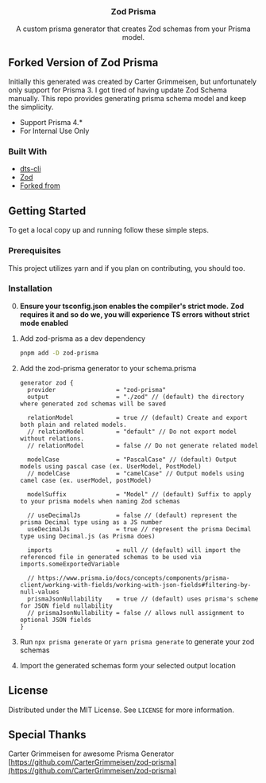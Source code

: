 <!-- PROJECT LOGO -->
<br />
<p align="center">
  <h3 align="center">Zod Prisma</h3>
  <p align="center">
    A custom prisma generator that creates Zod schemas from your Prisma model.
  </p>
</p>

<!-- ABOUT THE PROJECT -->

## Forked Version of Zod Prisma
Initially this generated was created by Carter Grimmeisen, but unfortunately only support for Prisma 3. I got tired of having update Zod Schema manually. This repo provides generating prisma schema model and keep the simplicity.

- Support Prisma 4.*
- For Internal Use Only

<!-- [![Product Name Screen Shot][product-screenshot]](https://example.com) -->

### Built With

-   [dts-cli](https://github.com/weiran-zsd/dts-cli)
-   [Zod](https://github.com/colinhacks/zod)
-   [Forked from](https://github.com/CarterGrimmeisen/zod-prisma)

<!-- GETTING STARTED -->

## Getting Started

To get a local copy up and running follow these simple steps.

### Prerequisites

This project utilizes yarn and if you plan on contributing, you should too.

### Installation

0.  **Ensure your tsconfig.json enables the compiler's strict mode.**
    **Zod requires it and so do we, you will experience TS errors without strict mode enabled**

1.  Add zod-prisma as a dev dependency

    ```sh
    pnpm add -D zod-prisma
    ```

2.  Add the zod-prisma generator to your schema.prisma

    ```prisma
    generator zod {
      provider                 = "zod-prisma"
      output                   = "./zod" // (default) the directory where generated zod schemas will be saved

      relationModel            = true // (default) Create and export both plain and related models.
      // relationModel         = "default" // Do not export model without relations.
      // relationModel         = false // Do not generate related model

      modelCase                = "PascalCase" // (default) Output models using pascal case (ex. UserModel, PostModel)
      // modelCase             = "camelCase" // Output models using camel case (ex. userModel, postModel)

      modelSuffix              = "Model" // (default) Suffix to apply to your prisma models when naming Zod schemas

      // useDecimalJs          = false // (default) represent the prisma Decimal type using as a JS number
      useDecimalJs             = true // represent the prisma Decimal type using Decimal.js (as Prisma does)

      imports                  = null // (default) will import the referenced file in generated schemas to be used via imports.someExportedVariable

      // https://www.prisma.io/docs/concepts/components/prisma-client/working-with-fields/working-with-json-fields#filtering-by-null-values
      prismaJsonNullability    = true // (default) uses prisma's scheme for JSON field nullability
      // prismaJsonNullability = false // allows null assignment to optional JSON fields
    }
    ```

3.  Run `npx prisma generate` or `yarn prisma generate` to generate your zod schemas
4.  Import the generated schemas form your selected output location

<!-- USAGE EXAMPLES -->

## License

Distributed under the MIT License. See `LICENSE` for more information.

<!-- CONTACT -->

## Special Thanks 

Carter Grimmeisen for awesome Prisma Generator [https://github.com/CarterGrimmeisen/zod-prisma](https://github.com/CarterGrimmeisen/zod-prisma)